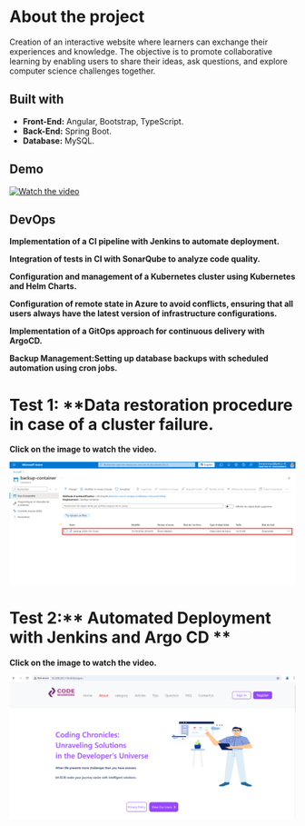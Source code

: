 # About the project
Creation of an interactive website where learners can exchange their experiences and knowledge. The objective is to promote collaborative learning by enabling users to share their ideas, ask questions, and explore computer science challenges together.

## Built with
- **Front-End:** Angular, Bootstrap, TypeScript.
- **Back-End:** Spring Boot.
- **Database:** MySQL.

## Demo
[![Watch the video](https://github.com/EYABA12/code-warriors/blob/master/screenshot.PNG)](https://vimeo.com/manage/videos/943214153/privacy)

## DevOps
**Implementation of a CI pipeline with Jenkins to automate deployment.**

**Integration of tests in CI with SonarQube to analyze code quality.**

**Configuration and management of a Kubernetes cluster using Kubernetes and Helm Charts.**

**Configuration of remote state in Azure to avoid conflicts, ensuring that all users always have the latest version of infrastructure configurations.**

**Implementation of a GitOps approach for continuous delivery with ArgoCD.**

**Backup Management:Setting up database backups with scheduled automation using cron jobs.**

# Test 1: **Data restoration procedure in case of a cluster failure.

**Click on the image to watch the video.**

  
  [![Watch the video](TEST2/7.png)](https://vimeo.com/manage/videos/1026499801)

  # Test 2:** Automated Deployment with Jenkins and Argo CD **
  **Click on the image to watch the video.**

  [![Watch the video](TEST1/1.png)](https://vimeo.com/1026327529)



         

         

